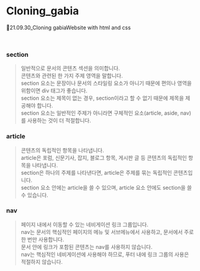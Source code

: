 # Cloning_gabia

🤯21.09.30_Cloning gabiaWebsite with html and css

<br>

### section

> 일반적으로 문서의 콘텐츠 섹션을 의미합니다.<br>
> 콘텐츠와 관련된 한 가지 주제 영역을 말합니다.<br>
> section 요소는 문장이나 문서의 스타일링 요소가 아니기 때문에 편의나 영역을 위함이면 div 태그가 좋습니다.<br>
> section 요소는 제목이 없는 경우, section이라고 할 수 없기 때문에 제목을 제공해야 합니다.<br>
> section 요소는 일반적인 주제가 아니라면 구체적인 요소(article, aside, nav)를 사용하는 것이 더 적절합니다.<br>

### article

> 콘텐츠의 독립적인 항목을 나타냅니다.<br>
> article은 포럼, 신문기사, 잡지, 블로그 항목, 게시판 글 등 콘텐츠의 독립적인 항목을 나타냅니다.<br>
> section은 하나의 주제를 나타낸다면, article은 주제를 묶는 독립적인 콘텐츠입니다.<br>
> section 요소 안에는 article을 쓸 수 있으며, article 요소 안에도 section을 쓸 수 있습니다.<br>

### nav

> 페이지 내에서 이동할 수 있는 네비게이션 링크 그룹입니다.<br>
> nav는 문서의 핵심적인 페이지의 메뉴 및 서브메뉴에서 사용하고, 문서에서 주로 한 번만 사용합니다.<br>
> 문서 안에 링크가 포함된 콘텐츠는 nav를 사용하지 않습니다.<br>
> nav는 핵심적인 네비게이션에 사용해야 하므로, 푸터 내에 링크 그룹의 사용은 적절하지 않습니다.<br>
